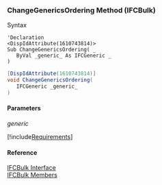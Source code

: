 ﻿### ChangeGenericsOrdering Method (IFCBulk)

Syntax

```vbnet
'Declaration
<DispIdAttribute(1610743814)>
Sub ChangeGenericsOrdering( _
   ByVal _generic_ As IFCGeneric _
)
```

```csharp
[DispIdAttribute(1610743814)]
void ChangeGenericsOrdering( 
   IFCGeneric _generic_
)
```

#### Parameters

_generic_

[!include[Requirements](../partials/requirements.md)]

#### Reference

[IFCBulk Interface](FChoice.Foundation.Clarify.Compatibility~FChoice.Foundation.Clarify.Compatibility.IFCBulk.md)  
[IFCBulk Members](FChoice.Foundation.Clarify.Compatibility~FChoice.Foundation.Clarify.Compatibility.IFCBulk_members.md)
